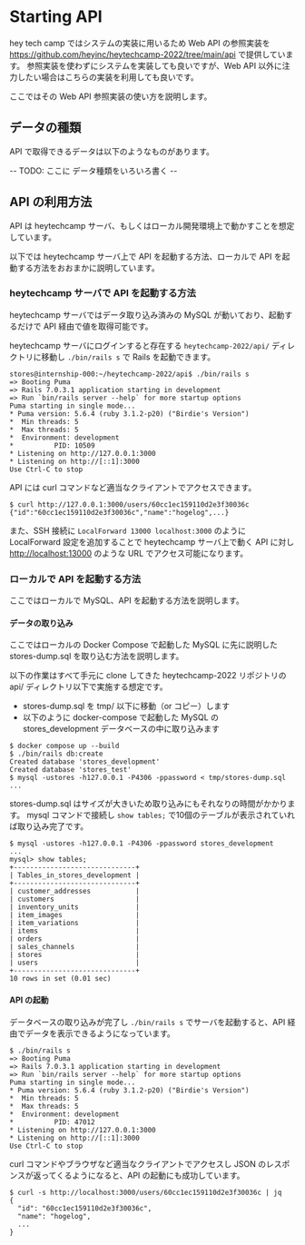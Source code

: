 # Starting API
hey tech camp ではシステムの実装に用いるため Web API の参照実装を <https://github.com/heyinc/heytechcamp-2022/tree/main/api> で提供しています。
参照実装を使わずにシステムを実装しても良いですが、Web API 以外に注力したい場合はこちらの実装を利用しても良いです。

ここではその Web API 参照実装の使い方を説明します。

## データの種類
API で取得できるデータは以下のようなものがあります。

-- TODO: ここに データ種類をいろいろ書く --

## API の利用方法
API は heytechcamp サーバ、もしくはローカル開発環境上で動かすことを想定しています。

以下では heytechcamp サーバ上で API を起動する方法、ローカルで API を起動する方法をおおまかに説明しています。
　
### heytechcamp サーバで API を起動する方法
heytechcamp サーバではデータ取り込み済みの MySQL が動いており、起動するだけで API 経由で値を取得可能です。

heytechcamp サーバにログインすると存在する `heytechcamp-2022/api/` ディレクトリに移動し `./bin/rails s` で Rails を起動できます。

```console
stores@internship-000:~/heytechcamp-2022/api$ ./bin/rails s
=> Booting Puma
=> Rails 7.0.3.1 application starting in development 
=> Run `bin/rails server --help` for more startup options
Puma starting in single mode...
* Puma version: 5.6.4 (ruby 3.1.2-p20) ("Birdie's Version")
*  Min threads: 5
*  Max threads: 5
*  Environment: development
*          PID: 10509
* Listening on http://127.0.0.1:3000
* Listening on http://[::1]:3000
Use Ctrl-C to stop
```

API には curl コマンドなど適当なクライアントでアクセスできます。

```console
$ curl http://127.0.0.1:3000/users/60cc1ec159110d2e3f30036c
{"id":"60cc1ec159110d2e3f30036c","name":"hogelog",...}
```

また、SSH 接続に `LocalForward 13000 localhost:3000` のように LocalForward 設定を追加することで heytechcamp サーバ上で動く API に対し <http://localhost:13000> のような URL でアクセス可能になります。

### ローカルで API を起動する方法
ここではローカルで MySQL、API を起動する方法を説明します。

#### データの取り込み
ここではローカルの Docker Compose で起動した MySQL に先に説明した stores-dump.sql を取り込む方法を説明します。

以下の作業はすべて手元に clone してきた heytechcamp-2022 リポジトリの api/ ディレクトリ以下で実施する想定です。

- stores-dump.sql を tmp/ 以下に移動（or コピー）します
- 以下のように docker-compose で起動した MySQL の stores_development データベースの中に取り込みます
```console
$ docker compose up --build
$ ./bin/rails db:create
Created database 'stores_development'
Created database 'stores_test'
$ mysql -ustores -h127.0.0.1 -P4306 -ppassword < tmp/stores-dump.sql
...
```

stores-dump.sql はサイズが大きいため取り込みにもそれなりの時間がかかります。
mysql コマンドで接続し `show tables;` で10個のテーブルが表示されていれば取り込み完了です。

```console
$ mysql -ustores -h127.0.0.1 -P4306 -ppassword stores_development
...
mysql> show tables;
+------------------------------+
| Tables_in_stores_development |
+------------------------------+
| customer_addresses           |
| customers                    |
| inventory_units              |
| item_images                  |
| item_variations              |
| items                        |
| orders                       |
| sales_channels               |
| stores                       |
| users                        |
+------------------------------+
10 rows in set (0.01 sec)
```

#### API の起動
データベースの取り込みが完了し `./bin/rails s` でサーバを起動すると、API 経由でデータを表示できるようになっています。

```console
$ ./bin/rails s
=> Booting Puma
=> Rails 7.0.3.1 application starting in development 
=> Run `bin/rails server --help` for more startup options
Puma starting in single mode...
* Puma version: 5.6.4 (ruby 3.1.2-p20) ("Birdie's Version")
*  Min threads: 5
*  Max threads: 5
*  Environment: development
*          PID: 47012
* Listening on http://127.0.0.1:3000
* Listening on http://[::1]:3000
Use Ctrl-C to stop
```

curl コマンドやブラウザなど適当なクライアントでアクセスし JSON のレスポンスが返ってくるようになると、API の起動にも成功しています。

```console
$ curl -s http://localhost:3000/users/60cc1ec159110d2e3f30036c | jq
{
  "id": "60cc1ec159110d2e3f30036c",
  "name": "hogelog",
  ...
}
```
